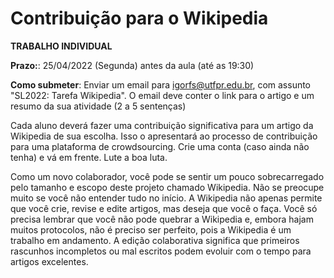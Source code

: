 # Contribuição para o Wikipedia

**TRABALHO INDIVIDUAL**

**Prazo:**: 25/04/2022 (Segunda) antes da aula (até as 19:30)

**Como submeter**: Enviar um email para igorfs@utfpr.edu.br, com assunto "SL2022: Tarefa Wikipedia". O email deve conter o link para o artigo e um resumo da sua atividade (2 a 5 sentenças)

Cada aluno deverá fazer uma contribuição significativa para um artigo da Wikipedia de sua escolha. Isso o apresentará ao processo de contribuição para uma plataforma de crowdsourcing. Crie uma conta (caso ainda não tenha) e vá em frente. Lute a boa luta.

Como um novo colaborador, você pode se sentir um pouco sobrecarregado pelo tamanho e escopo deste projeto chamado Wikipedia. Não se preocupe muito se você não entender tudo no início. A Wikipedia não apenas permite que você crie, revise e edite artigos, mas deseja que você o faça. Você só precisa lembrar que você não pode quebrar a Wikipedia e, embora hajam muitos protocolos, não é preciso ser perfeito, pois a Wikipedia é um trabalho em andamento. A edição colaborativa significa que primeiros rascunhos incompletos ou mal escritos podem evoluir com o tempo para artigos excelentes.
